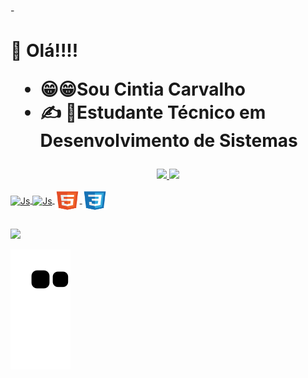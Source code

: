 -<h1> 👋 Olá!!!!
- :grin::grin:Sou Cintia Carvalho
- :writing_hand: :brain:Estudante Técnico em Desenvolvimento de Sistemas</h1>







<div align="center">
  <a href="https://github.com/CarvalhoCintia">
  <img height="180em" src="https://github-readme-stats.vercel.app/api?username=CarvalhoCintia&show_icons=true&theme=dracula&include_all_commits=true&count_private=true"/>
  <img height="170em" src="https://github-readme-stats.vercel.app/api/top-langs/?username=CarvalhoCintia&layout=compact&langs_count=7&theme=dracula"/>
</div>

  <div style="display: inline_block"><br>
   
  <img align="center" alt="Js" height="30" width="40" src="https://cdn.jsdelivr.net/gh/devicons/devicon/icons/java/java-original.svg" />           
  <img align="center" alt="Js" height="30" width="40" src="https://cdn.jsdelivr.net/gh/devicons/devicon/icons/c/c-original.svg" />          
  <img align="center" alt="HTML" height="30" width="40" src="https://raw.githubusercontent.com/devicons/devicon/master/icons/html5/html5-original.svg">
  <img align="center" alt="CSS" height="30" width="40" src="https://raw.githubusercontent.com/devicons/devicon/master/icons/css3/css3-original.svg">
   
</div>
  
 ##
  
  <div> 
  <a href = "cintiacarvalhodasilva7@gmail.com"><img src="https://img.shields.io/badge/-Gmail-%23333?style=for-the-badge&logo=gmail&logoColor=white" target="_blank"></a>
  
 
  ![Snake animation](https://github.com/CarvalhoCintia/CarvalhoCintia/blob/output/github-contribution-grid-snake.svg)
 
</div>
